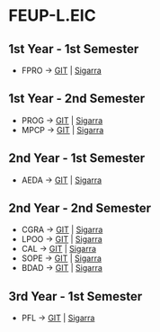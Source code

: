 # FEUP-L.EIC

## 1st Year - 1st Semester
- FPRO -> [GIT](https://github.com/marhcouto/FEUP-FPRO) | [Sigarra](https://sigarra.up.pt/feup/pt/ucurr_geral.ficha_uc_view?pv_ocorrencia_id=459463)

## 1st Year - 2nd Semester
- PROG -> [GIT](https://github.com/marhcouto/FEUP-PROG) | [Sigarra](https://sigarra.up.pt/feup/pt/ucurr_geral.ficha_uc_view?pv_ocorrencia_id=459468)
- MPCP -> [GIT](https://github.com/marhcouto/FEUP-MPCP) | [Sigarra](https://sigarra.up.pt/feup/pt/ucurr_geral.ficha_uc_view?pv_ocorrencia_id=459469)



## 2nd Year - 1st Semester
- AEDA -> [GIT](https://github.com/marhcouto/FEUP-AEDA) | [Sigarra](https://sigarra.up.pt/feup/pt/ucurr_geral.ficha_uc_view?pv_ocorrencia_id=459471)

## 2nd Year - 2nd Semester
- CGRA -> [GIT](https://github.com/marhcouto/FEUP-CGRA) | [Sigarra](https://sigarra.up.pt/feup/pt/ucurr_geral.ficha_uc_view?pv_ocorrencia_id=459476)
- LPOO -> [GIT](https://github.com/marhcouto/FEUP-LPOO) | [Sigarra](https://sigarra.up.pt/feup/pt/ucurr_geral.ficha_uc_view?pv_ocorrencia_id=459480)
- CAL -> [GIT](https://github.com/marhcouto/FEUP-CAL) | [Sigarra](https://sigarra.up.pt/feup/pt/ucurr_geral.ficha_uc_view?pv_ocorrencia_id=459479)
- SOPE -> [GIT](https://github.com/marhcouto/FEUP-SOPE) | [Sigarra](https://sigarra.up.pt/feup/pt/ucurr_geral.ficha_uc_view?pv_ocorrencia_id=459478)
- BDAD -> [GIT](https://github.com/marhcouto/FEUP-BDAD) | [Sigarra](https://sigarra.up.pt/feup/pt/ucurr_geral.ficha_uc_view?pv_ocorrencia_id=459477)

## 3rd Year - 1st Semester
- PFL -> [GIT](https://github.com/marhcouto/FEUP-PFL) | [Sigarra](https://sigarra.up.pt/feup/pt/ucurr_geral.ficha_uc_view?pv_ocorrencia_id=484434)

